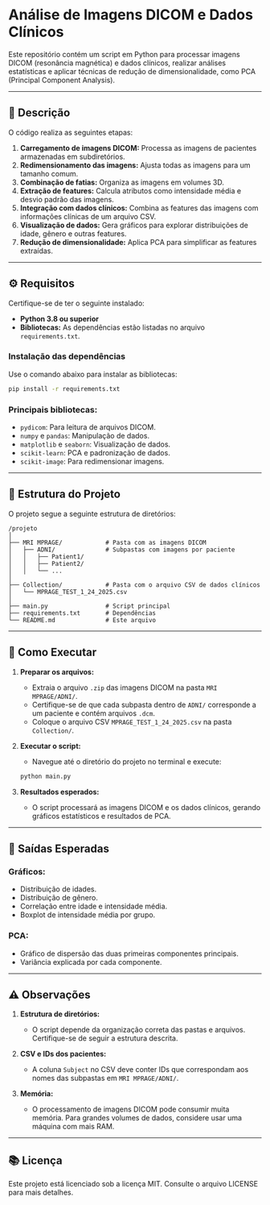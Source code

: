 # Análise de Imagens DICOM e Dados Clínicos

Este repositório contém um script em Python para processar imagens DICOM (resonância magnética) e dados clínicos, realizar análises estatísticas e aplicar técnicas de redução de dimensionalidade, como PCA (Principal Component Analysis).

---

## 📃 Descrição
O código realiza as seguintes etapas:

1. **Carregamento de imagens DICOM:** Processa as imagens de pacientes armazenadas em subdiretórios.
2. **Redimensionamento das imagens:** Ajusta todas as imagens para um tamanho comum.
3. **Combinação de fatias:** Organiza as imagens em volumes 3D.
4. **Extração de features:** Calcula atributos como intensidade média e desvio padrão das imagens.
5. **Integração com dados clínicos:** Combina as features das imagens com informações clínicas de um arquivo CSV.
6. **Visualização de dados:** Gera gráficos para explorar distribuições de idade, gênero e outras features.
7. **Redução de dimensionalidade:** Aplica PCA para simplificar as features extraídas.

---

## ⚙️ Requisitos
Certifique-se de ter o seguinte instalado:

- **Python 3.8 ou superior**
- **Bibliotecas:** As dependências estão listadas no arquivo `requirements.txt`.

### Instalação das dependências
Use o comando abaixo para instalar as bibliotecas:

```bash
pip install -r requirements.txt
```

### Principais bibliotecas:
- `pydicom`: Para leitura de arquivos DICOM.
- `numpy` e `pandas`: Manipulação de dados.
- `matplotlib` e `seaborn`: Visualização de dados.
- `scikit-learn`: PCA e padronização de dados.
- `scikit-image`: Para redimensionar imagens.

---

## 📂 Estrutura do Projeto
O projeto segue a seguinte estrutura de diretórios:

```
/projeto
│
├── MRI MPRAGE/            # Pasta com as imagens DICOM
│   ├── ADNI/              # Subpastas com imagens por paciente
│   │   ├── Patient1/
│   │   ├── Patient2/
│   │   └── ...
│
├── Collection/            # Pasta com o arquivo CSV de dados clínicos
│   └── MPRAGE_TEST_1_24_2025.csv
│
├── main.py                # Script principal
├── requirements.txt       # Dependências
└── README.md              # Este arquivo
```

---

## 🚀 Como Executar

1. **Preparar os arquivos:**
   - Extraia o arquivo `.zip` das imagens DICOM na pasta `MRI MPRAGE/ADNI/`.
   - Certifique-se de que cada subpasta dentro de `ADNI/` corresponde a um paciente e contém arquivos `.dcm`.
   - Coloque o arquivo CSV `MPRAGE_TEST_1_24_2025.csv` na pasta `Collection/`.

2. **Executar o script:**
   - Navegue até o diretório do projeto no terminal e execute:

   ```bash
   python main.py
   ```

3. **Resultados esperados:**
   - O script processará as imagens DICOM e os dados clínicos, gerando gráficos estatísticos e resultados de PCA.

---

## 🔧 Saídas Esperadas
### Gráficos:
- Distribuição de idades.
- Distribuição de gênero.
- Correlação entre idade e intensidade média.
- Boxplot de intensidade média por grupo.

### PCA:
- Gráfico de dispersão das duas primeiras componentes principais.
- Variância explicada por cada componente.

---

## ⚠️ Observações
1. **Estrutura de diretórios:**
   - O script depende da organização correta das pastas e arquivos. Certifique-se de seguir a estrutura descrita.

2. **CSV e IDs dos pacientes:**
   - A coluna `Subject` no CSV deve conter IDs que correspondam aos nomes das subpastas em `MRI MPRAGE/ADNI/`.

3. **Memória:**
   - O processamento de imagens DICOM pode consumir muita memória. Para grandes volumes de dados, considere usar uma máquina com mais RAM.

---

## 📚 Licença
Este projeto está licenciado sob a licença MIT. Consulte o arquivo LICENSE para mais detalhes.

